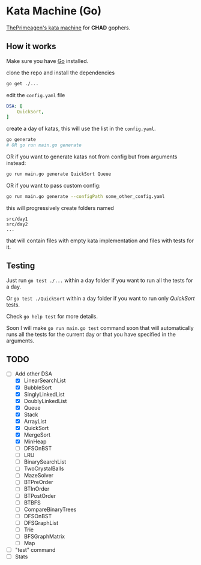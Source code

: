 # Kata Machine (Go) 
[ThePrimeagen's kata machine](https://github.com/ThePrimeagen/kata-machine) for **CHAD** gophers.

## How it works
Make sure you have [Go](https://go.dev/doc/install) installed.

clone the repo and install the dependencies

```bash
go get ./...
```

edit the `config.yaml` file
```yaml
DSA: [
    QuickSort,
]
```

create a day of katas, this will use the list in the `config.yaml`.
```bash
go generate
# OR go run main.go generate
```
OR if you want to generate katas not from config but from arguments instead:
```bash
go run main.go generate QuickSort Queue
```
OR if you want to pass custom config:
```bash
go run main.go generate --configPath some_other_config.yaml
```

this will progressively create folders named

```
src/day1
src/day2
...
```

that will contain files with empty kata implementation and files with tests for it.

## Testing
Just run `go test ./...` within a day folder if you want to run all the tests for a day.

Or `go test ./QuickSort` within a day folder if you want to run only *QuickSort* tests.

Check `go help test` for more details.

Soon I will make `go run main.go test` command soon that will automatically runs all the tests for the current day or that you have specified in the arguments.

## TODO
- [ ] Add other DSA
    - [x] LinearSearchList
    - [x] BubbleSort
    - [x] SinglyLinkedList
    - [x] DoublyLinkedList
    - [x] Queue
    - [x] Stack
    - [x] ArrayList
    - [x] QuickSort
    - [x] MergeSort
    - [x] MinHeap
    - [ ] DFSOnBST
    - [ ] LRU
    - [ ] BinarySearchList
    - [ ] TwoCrystalBalls
    - [ ] MazeSolver
    - [ ] BTPreOrder
    - [ ] BTInOrder
    - [ ] BTPostOrder
    - [ ] BTBFS
    - [ ] CompareBinaryTrees
    - [ ] DFSOnBST
    - [ ] DFSGraphList
    - [ ] Trie
    - [ ] BFSGraphMatrix
    - [ ] Map
- [ ] "test" command
- [ ] Stats
